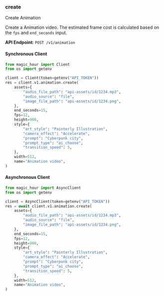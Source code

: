 
### create <a name="create"></a>
Create Animation

Create a Animation video. The estimated frame cost is calculated based on the `fps` and `end_seconds` input.

**API Endpoint**: `POST /v1/animation`

#### Synchronous Client

```python
from magic_hour import Client
from os import getenv

client = Client(token=getenv("API_TOKEN"))
res = client.v1.animation.create(
    assets={
        "audio_file_path": "api-assets/id/1234.mp3",
        "audio_source": "file",
        "image_file_path": "api-assets/id/1234.png",
    },
    end_seconds=15,
    fps=12,
    height=960,
    style={
        "art_style": "Painterly Illustration",
        "camera_effect": "Accelerate",
        "prompt": "Cyberpunk city",
        "prompt_type": "ai_choose",
        "transition_speed": 5,
    },
    width=512,
    name="Animation video",
)
```

#### Asynchronous Client

```python
from magic_hour import AsyncClient
from os import getenv

client = AsyncClient(token=getenv("API_TOKEN"))
res = await client.v1.animation.create(
    assets={
        "audio_file_path": "api-assets/id/1234.mp3",
        "audio_source": "file",
        "image_file_path": "api-assets/id/1234.png",
    },
    end_seconds=15,
    fps=12,
    height=960,
    style={
        "art_style": "Painterly Illustration",
        "camera_effect": "Accelerate",
        "prompt": "Cyberpunk city",
        "prompt_type": "ai_choose",
        "transition_speed": 5,
    },
    width=512,
    name="Animation video",
)
```
